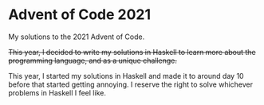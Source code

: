 # Advent of Code 2021

My solutions to the 2021 Advent of Code.

~~This year, I decided to write my solutions in Haskell to learn more about the programming language, and as a unique challenge.~~

This year, I started my solutions in Haskell and made it to around day 10 before that started getting annoying. I reserve the right to solve whichever problems in Haskell I feel like.